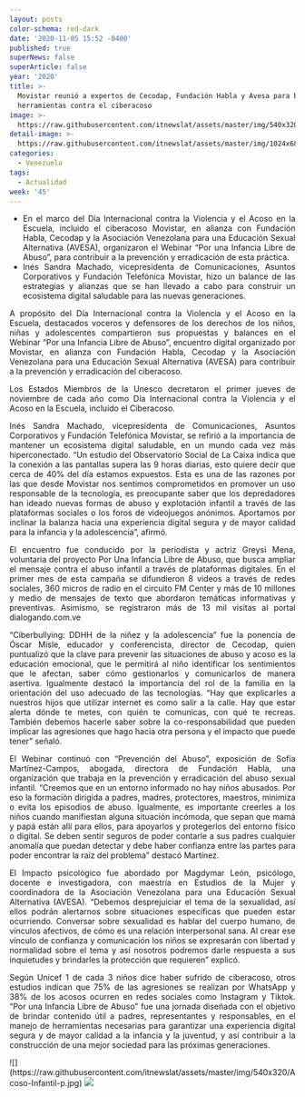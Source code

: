 ```yaml
---
layout: posts
color-schema: red-dark
date: '2020-11-05 15:52 -0400'
published: true
superNews: false
superArticle: false
year: '2020'
title: >-
  Movistar reunió a expertos de Cecodap, Fundación Habla y Avesa para brindar
  herramientas contra el ciberacoso
image: >-
  https://raw.githubusercontent.com/itnewslat/assets/master/img/540x320/Acoso-Infantil-p.jpg
detail-image: >-
  https://raw.githubusercontent.com/itnewslat/assets/master/img/1024x680/Acoso-Infantil-g.jpg
categories:
  - Venezuela
tags:
  - Actualidad
week: '45'
---
```

<ul style="text-align: justify;">
	<li>En el marco del Día Internacional contra la Violencia y el Acoso en la Escuela, incluido el ciberacoso Movistar, en alianza con Fundación Habla, Cecodap y la Asociación Venezolana para una Educación Sexual Alternativa (AVESA), organizaron el Webinar “Por una Infancia Libre de Abuso”, para contribuir a la prevención y erradicación de esta práctica.</li>
	<li>Inés Sandra Machado, vicepresidenta de Comunicaciones, Asuntos Corporativos y Fundación Telefónica Movistar, hizo un balance de las estrategias y alianzas que se han llevado a cabo para construir un ecosistema digital saludable para las nuevas generaciones.</li>
</ul>
<p style="text-align: justify;">A propósito del Día Internacional contra la Violencia y el Acoso en la Escuela, destacados voceros y defensores de los derechos de los niños, niñas y adolescentes compartieron sus propuestas y balances en el Webinar “Por una Infancia Libre de Abuso”, encuentro digital organizado por Movistar, en alianza con Fundación Habla, Cecodap y la Asociación Venezolana para una Educación Sexual Alternativa (AVESA) para contribuir a la prevención y erradicación del ciberacoso.</p>
<p style="text-align: justify;">Los Estados Miembros de la Unesco decretaron el primer jueves de noviembre de cada año como Día Internacional contra la Violencia y el Acoso en la Escuela, incluido el Ciberacoso.</p>
<p style="text-align: justify;">Inés Sandra Machado, vicepresidenta de Comunicaciones, Asuntos Corporativos y Fundación Telefónica Movistar, se refirió a la importancia de mantener un ecosistema digital saludable, en un mundo cada vez más hiperconectado. “Un estudio del Observatorio Social de La Caixa indica que la conexión a las pantallas supera las 9 horas diarias, esto quiere decir que cerca de 40% del día estamos expuestos. Esta es una de las razones por las que desde Movistar nos sentimos comprometidos en promover un uso responsable de la tecnología, es preocupante saber que los depredadores han ideado nuevas formas de abuso y explotación infantil a través de las plataformas sociales o los foros de videojuegos anónimos. Aportamos por inclinar la balanza hacia una experiencia digital segura y de mayor calidad para la infancia y la adolescencia”, afirmó.</p>
<p style="text-align: justify;">El encuentro fue conducido por la periodista y actriz Greysi Mena, voluntaria del proyecto Por Una Infancia Libre de Abuso, que busca ampliar el mensaje contra el abuso infantil a través de plataformas digitales. En el primer mes de esta campaña se difundieron 8 videos a través de redes sociales, 360 micros de radio en el circuito FM Center y más de 10 millones y medio de mensajes de texto que abordaron temáticas informativas y preventivas. Asimismo, se registraron más de 13 mil visitas al portal dialogando.com.ve</p>
<p style="text-align: justify;">“Ciberbullying: DDHH de la niñez y la adolescencia” fue la ponencia de Óscar Misle, educador y conferencista, director de Cecodap, quien puntualizó que la clave para prevenir las situaciones de abuso y acoso es la educación emocional, que le permitirá al niño identificar los sentimientos que le afectan, saber cómo gestionarlos y comunicarlos de manera asertiva. Igualmente destacó la importancia del rol de la familia en la orientación del uso adecuado de las tecnologías. “Hay que explicarles a nuestros hijos que utilizar internet es como salir a la calle. Hay que estar alerta dónde te metes, con quién te comunicas, con qué te recreas. También debemos hacerle saber sobre la co-responsabilidad que pueden implicar las agresiones que hago hacia otra persona y el impacto que puede tener” señaló.</p>
<p style="text-align: justify;">El Webinar continuó con “Prevención del Abuso”, exposición de Sofía Martínez-Campos, abogada, directora de Fundación Habla, una organización que trabaja en la prevención y erradicación del abuso sexual infantil. “Creemos que en un entorno informado no hay niños abusados. Por eso la formación dirigida a padres, madres, protectores, maestros, minimiza o evita los episodios de abuso. Igualmente, es importante creerles a los niños cuando manifiestan alguna situación incómoda, que sepan que mamá y papá están allí para ellos, para apoyarlos y protegerlos del entorno físico o digital. Se deben sentir seguros de poder contarle a sus padres cualquier anomalía que puedan detectar y debe haber confianza entre las partes para poder encontrar la raíz del problema” destacó Martínez.</p>
<p style="text-align: justify;">El Impacto psicológico fue abordado por Magdymar León, psicólogo, docente e investigadora, con maestría en Estudios de la Mujer y coordinadora de la Asociación Venezolana para una Educación Sexual Alternativa (AVESA). “Debemos desprejuiciar el tema de la sexualidad, así ellos podrán alertarnos sobre situaciones específicas que pueden estar ocurriendo. Conversar sobre sexualidad es hablar del cuerpo humano, de vínculos afectivos, de cómo es una relación interpersonal sana. Al crear ese vínculo de confianza y comunicación los niños se expresarán con libertad y normalidad sobre el tema y así nosotros podremos darle respuesta a sus inquietudes y brindarles la protección que requieren” explicó.</p>
<p style="text-align: justify;">Según Unicef 1 de cada 3 niños dice haber sufrido de ciberacoso, otros estudios indican que 75% de las agresiones se realizan por WhatsApp y 38% de los acosos ocurren en redes sociales como Instagram y Tiktok. “Por una Infancia Libre de Abuso” fue una jornada diseñada con el objetivo de brindar contenido útil a padres, representantes y responsables, en el manejo de herramientas necesarias para garantizar una experiencia digital segura y de mayor calidad a la infancia y la juventud, y así contribuir a la construcción de una mejor sociedad para las próximas generaciones.</p>
![](https://raw.githubusercontent.com/itnewslat/assets/master/img/540x320/Acoso-Infantil-p.jpg)

<img src="https://tracker.metricool.com/c3po.jpg?hash=56f88a41e39ab42c063cc51676587a04"/>